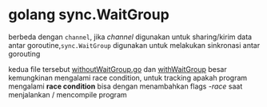 # golang sync.WaitGroup

berbeda dengan `channel`, jika _channel_ digunakan untuk sharing/kirim data antar goroutine,`sync.WaitGroup` digunakan untuk melakukan sinkronasi antar gorouting

kedua file tersebut [withoutWaitGroup.go](withoutWaitGroup.go) dan [withWaitGroup](withWaitGroup.go) besar kemungkinan mengalami race condition, untuk tracking apakah program mengalami **race condition** bisa dengan menambahkan flags _-race_ saat menjalankan / mencompile program
